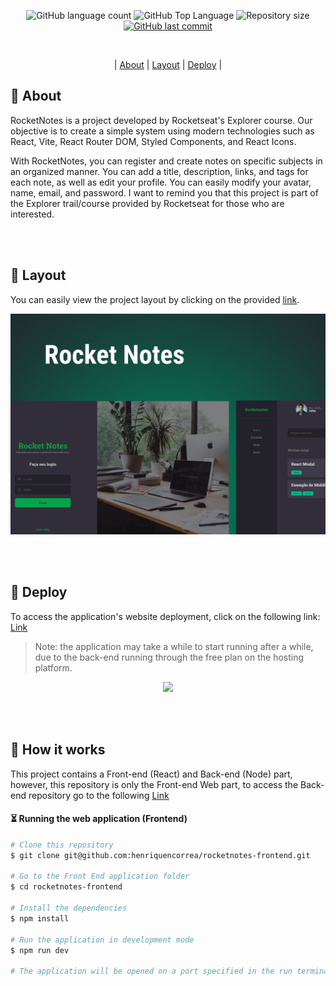 <p align="center">
  <img alt="GitHub language count" src="https://img.shields.io/github/languages/count/henriquencorrea/rocketnotes-frontend">
  <img alt="GitHub Top Language" src="https://img.shields.io/github/languages/top/henriquencorrea/rocketnotes-frontend" />
  <img alt="Repository size" src="https://img.shields.io/github/repo-size/henriquencorrea/rocketnotes-frontend">
  
  <a href="https://github.com/henriquencorrea/rocketnotes-frontend/commits/master">
  <img alt="GitHub last commit" src="https://img.shields.io/github/last-commit/henriquencorrea/rocketnotes-frontend">
  </a>
</p>

</br>

<p align="center">
                               |
 <a href="#-about">About</a>   |
 <a href="#-layout">Layout</a> | 
 <a href="#-deploy">Deploy</a> |

</p>


## 💬 About

  RocketNotes is a project developed by Rocketseat's Explorer course.
  Our objective is to create a simple system using modern technologies such as React, Vite, React Router DOM, Styled Components, and React Icons.

  With RocketNotes, you can register and create notes on specific subjects in an organized manner.
  You can add a title, description, links, and tags for each note, as well as edit your profile.
  You can easily modify your avatar, name, email, and password.
  I want to remind you that this project is part of the Explorer trail/course provided by Rocketseat for those who are interested.

</br></br>  
  
## 🎨 Layout

You can easily view the project layout by clicking on the provided <a href="https://www.figma.com/file/Z8Bw89VSqMUA0A2wg8Y1tz/RocketNotes-(Copy)-(Copy)?type=design&node-id=0-1&mode=design&t=jaJXPOJ0fHW6qNAF-0" target="_blank">link</a>.

<p align="center">
  <img width="850px" src=".github/Capa.jpg" />

</br></br>  

## 🚀 Deploy

To access the application's website deployment, click on the following link: [Link](https://rocketnotes4u.netlify.app/)
> Note: the application may take a while to start running after a while, due to the back-end running through the free plan on the hosting platform.

<p align="center">
 <img width="850px"  src=".github/rocketnotes.gif" />
</p>

</br></br> 

## 👷  How it works

This project contains a Front-end (React) and Back-end (Node) part, however, this repository is only the Front-end Web part,
to access the Back-end repository go to the following <a href="https://github.com/henriquencorrea/Rocketnotes-backend">Link</a> 

#### ⏳ Running the web application (Frontend)

```bash
# Clone this repository
$ git clone git@github.com:henriquencorrea/rocketnotes-frontend.git

# Go to the Front End application folder
$ cd rocketnotes-frontend

# Install the dependencies
$ npm install

# Run the application in development mode
$ npm run dev

# The application will be opened on a port specified in the run terminal
```
  


  

